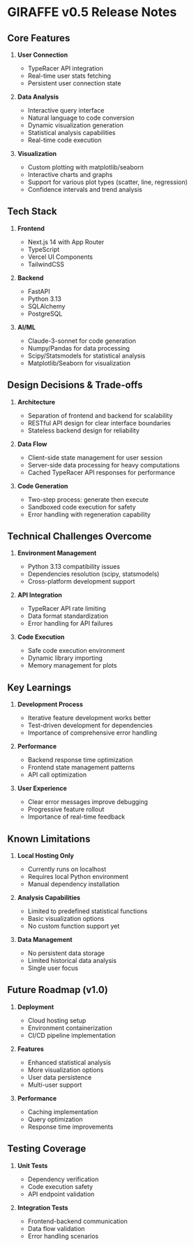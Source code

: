 # GIRAFFE v0.5 Release Notes

## Core Features
1. **User Connection**
   - TypeRacer API integration
   - Real-time user stats fetching
   - Persistent user connection state

2. **Data Analysis**
   - Interactive query interface
   - Natural language to code conversion
   - Dynamic visualization generation
   - Statistical analysis capabilities
   - Real-time code execution

3. **Visualization**
   - Custom plotting with matplotlib/seaborn
   - Interactive charts and graphs
   - Support for various plot types (scatter, line, regression)
   - Confidence intervals and trend analysis

## Tech Stack
1. **Frontend**
   - Next.js 14 with App Router
   - TypeScript
   - Vercel UI Components
   - TailwindCSS

2. **Backend**
   - FastAPI
   - Python 3.13
   - SQLAlchemy
   - PostgreSQL

3. **AI/ML**
   - Claude-3-sonnet for code generation
   - Numpy/Pandas for data processing
   - Scipy/Statsmodels for statistical analysis
   - Matplotlib/Seaborn for visualization

## Design Decisions & Trade-offs
1. **Architecture**
   - Separation of frontend and backend for scalability
   - RESTful API design for clear interface boundaries
   - Stateless backend design for reliability

2. **Data Flow**
   - Client-side state management for user session
   - Server-side data processing for heavy computations
   - Cached TypeRacer API responses for performance

3. **Code Generation**
   - Two-step process: generate then execute
   - Sandboxed code execution for safety
   - Error handling with regeneration capability

## Technical Challenges Overcome
1. **Environment Management**
   - Python 3.13 compatibility issues
   - Dependencies resolution (scipy, statsmodels)
   - Cross-platform development support

2. **API Integration**
   - TypeRacer API rate limiting
   - Data format standardization
   - Error handling for API failures

3. **Code Execution**
   - Safe code execution environment
   - Dynamic library importing
   - Memory management for plots

## Key Learnings
1. **Development Process**
   - Iterative feature development works better
   - Test-driven development for dependencies
   - Importance of comprehensive error handling

2. **Performance**
   - Backend response time optimization
   - Frontend state management patterns
   - API call optimization

3. **User Experience**
   - Clear error messages improve debugging
   - Progressive feature rollout
   - Importance of real-time feedback

## Known Limitations
1. **Local Hosting Only**
   - Currently runs on localhost
   - Requires local Python environment
   - Manual dependency installation

2. **Analysis Capabilities**
   - Limited to predefined statistical functions
   - Basic visualization options
   - No custom function support yet

3. **Data Management**
   - No persistent data storage
   - Limited historical data analysis
   - Single user focus

## Future Roadmap (v1.0)
1. **Deployment**
   - Cloud hosting setup
   - Environment containerization
   - CI/CD pipeline implementation

2. **Features**
   - Enhanced statistical analysis
   - More visualization options
   - User data persistence
   - Multi-user support

3. **Performance**
   - Caching implementation
   - Query optimization
   - Response time improvements

## Testing Coverage
1. **Unit Tests**
   - Dependency verification
   - Code execution safety
   - API endpoint validation

2. **Integration Tests**
   - Frontend-backend communication
   - Data flow validation
   - Error handling scenarios